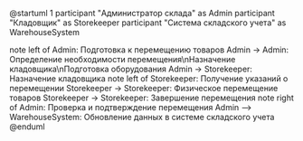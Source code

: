 @startuml 1
participant "Администратор склада" as Admin
participant "Кладовщик" as Storekeeper
participant "Система складского учета" as WarehouseSystem

note left of Admin: Подготовка к перемещению товаров
Admin -> Admin: Определение необходимости перемещения\nНазначение кладовщика\nПодготовка оборудования
Admin -> Storekeeper: Назначение кладовщика
note left of Storekeeper: Получение указаний о перемещении
Storekeeper -> Storekeeper: Физическое перемещение товаров
Storekeeper -> Storekeeper: Завершение перемещения
note right of Admin: Проверка и подтверждение перемещения
Admin --> WarehouseSystem: Обновление данных в системе складского учета
@enduml

